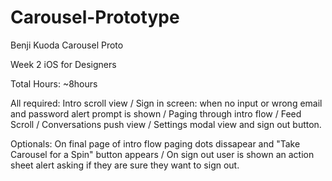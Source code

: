 # Carousel-Prototype
Benji Kuoda Carousel Proto

Week 2 iOS for Designers

Total Hours: ~8hours

All required: Intro scroll view / Sign in screen: when no input or wrong email and password alert prompt is shown / 
Paging through intro flow / Feed Scroll / Conversations push view / Settings modal view and sign out button.

Optionals: On final page of intro flow paging dots dissapear and "Take Carousel for a Spin" button appears / On sign out user is
shown an action sheet alert asking if they are sure they want to sign out.

